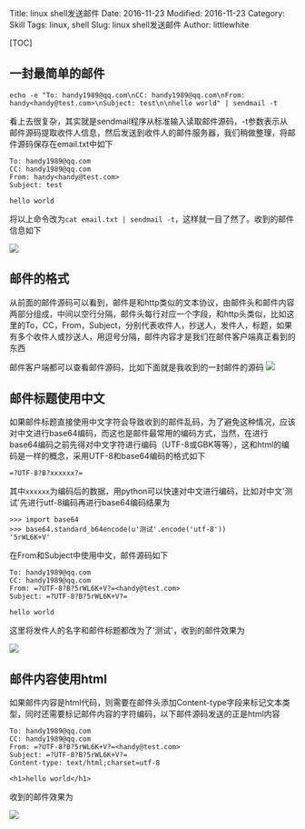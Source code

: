 Title: linux shell发送邮件
Date: 2016-11-23
Modified: 2016-11-23
Category: Skill
Tags: linux, shell
Slug: linux shell发送邮件
Author: littlewhite

[TOC]

## 一封最简单的邮件
    echo -e "To: handy1989@qq.com\nCC: handy1989@qq.com\nFrom: handy<handy@test.com>\nSubject: test\n\nhello world" | sendmail -t
    
看上去很复杂，其实就是sendmail程序从标准输入读取邮件源码，-t参数表示从邮件源码提取收件人信息，然后发送到收件人的邮件服务器，我们稍做整理，将邮件源码保存在email.txt中如下

    To: handy1989@qq.com
    CC: handy1989@qq.com
    From: handy<handy@test.com>
    Subject: test
    
    hello world

将以上命令改为`cat email.txt | sendmail -t`，这样就一目了然了。收到的邮件信息如下

![](http://littlewhite.us/pic/mail-helloworld.png)

## 邮件的格式
从前面的邮件源码可以看到，邮件是和http类似的文本协议，由邮件头和邮件内容两部分组成，中间以空行分隔，邮件头每行对应一个字段，和http头类似，比如这里的To，CC，From，Subject，分别代表收件人，抄送人，发件人，标题，如果有多个收件人或抄送人，用逗号分隔，邮件内容才是我们在邮件客户端真正看到的东西

邮件客户端都可以查看邮件源码，比如下面就是我收到的一封邮件的源码
![](http://littlewhite.us/pic/mail-qq.png)


## 邮件标题使用中文
如果邮件标题直接使用中文字符会导致收到的邮件乱码，为了避免这种情况，应该对中文进行base64编码，而这也是邮件最常用的编码方式，当然，在进行base64编码之前先得对中文字符进行编码（UTF-8或GBK等等），这和html的编码是一样的概念，采用UTF-8和base64编码的格式如下

    =?UTF-8?B?xxxxxx?=
    
其中`xxxxxx`为编码后的数据，用python可以快速对中文进行编码，比如对中文'测试'先进行utf-8编码再进行base64编码结果为

    >>> import base64
    >>> base64.standard_b64encode(u'测试'.encode('utf-8'))
    '5rWL6K+V'
    
在From和Subject中使用中文，邮件源码如下

    To: handy1989@qq.com
    CC: handy1989@qq.com
    From: =?UTF-8?B?5rWL6K+V?=<handy@test.com>
    Subject: =?UTF-8?B?5rWL6K+V?=
    
    hello world

这里将发件人的名字和邮件标题都改为了'测试'，收到的邮件效果为

![](http://littlewhite.us/pic/mail-chinese-title.png)

## 邮件内容使用html
如果邮件内容是html代码，则需要在邮件头添加Content-type字段来标记文本类型，同时还需要标记邮件内容的字符编码，以下邮件源码发送的正是html内容

    To: handy1989@qq.com
    CC: handy1989@qq.com
    From: =?UTF-8?B?5rWL6K+V?=<handy@test.com>
    Subject: =?UTF-8?B?5rWL6K+V?=
    Content-type: text/html;charset=utf-8
    
    <h1>hello world</h1>

收到的邮件效果为

![](http://littlewhite.us/pic/mail-html.png)

    